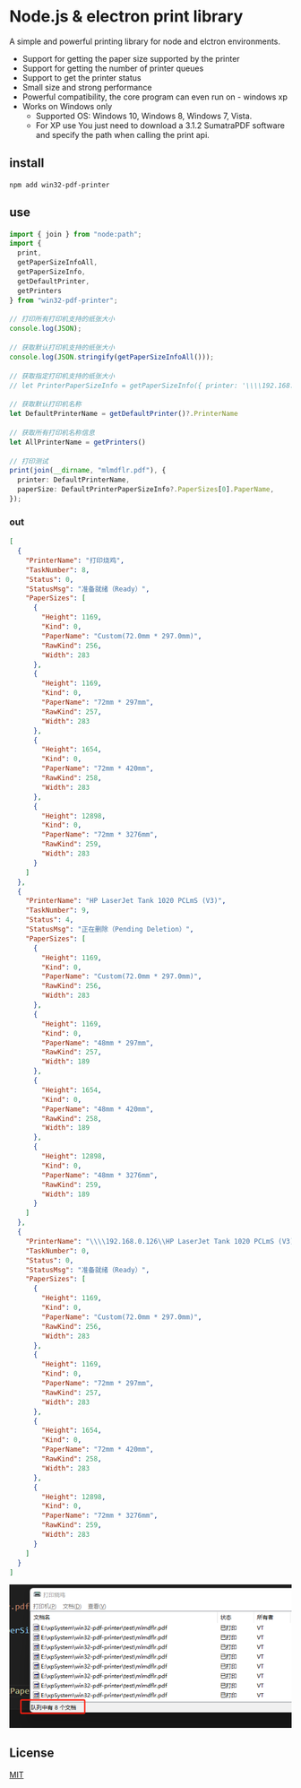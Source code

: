 # Node.js & electron print library

A simple and powerful printing library for node and elctron environments.

- Support for getting the paper size supported by the printer
- Support for getting the number of printer queues
- Support to get the printer status
- Small size and strong performance
- Powerful compatibility, the core program can even run on - windows xp
- Works on Windows only
  - Supported OS: Windows 10, Windows 8, Windows 7, Vista.
  - For XP use You just need to download a 3.1.2 SumatraPDF software and specify the path when calling the print api.

## install

```
npm add win32-pdf-printer
```

## use

```TypeScript
import { join } from "node:path";
import {
  print,
  getPaperSizeInfoAll,
  getPaperSizeInfo,
  getDefaultPrinter,
  getPrinters
} from "win32-pdf-printer";

// 打印所有打印机支持的纸张大小
console.log(JSON);

// 获取默认打印机支持的纸张大小
console.log(JSON.stringify(getPaperSizeInfoAll()));

// 获取指定打印机支持的纸张大小
// let PrinterPaperSizeInfo = getPaperSizeInfo({ printer: '\\\\192.168.0.126\\HP LaserJet Tank 1020 PCLmS (V3)' });

// 获取默认打印机名称
let DefaultPrinterName = getDefaultPrinter()?.PrinterName

// 获取所有打印机名称信息
let AllPrinterName = getPrinters()

// 打印测试
print(join(__dirname, "mlmdflr.pdf"), {
  printer: DefaultPrinterName,
  paperSize: DefaultPrinterPaperSizeInfo?.PaperSizes[0].PaperName,
});

```

### out

```json
[
  {
    "PrinterName": "打印烧鸡",
    "TaskNumber": 8,
    "Status": 0,
    "StatusMsg": "准备就绪（Ready）",
    "PaperSizes": [
      {
        "Height": 1169,
        "Kind": 0,
        "PaperName": "Custom(72.0mm * 297.0mm)",
        "RawKind": 256,
        "Width": 283
      },
      {
        "Height": 1169,
        "Kind": 0,
        "PaperName": "72mm * 297mm",
        "RawKind": 257,
        "Width": 283
      },
      {
        "Height": 1654,
        "Kind": 0,
        "PaperName": "72mm * 420mm",
        "RawKind": 258,
        "Width": 283
      },
      {
        "Height": 12898,
        "Kind": 0,
        "PaperName": "72mm * 3276mm",
        "RawKind": 259,
        "Width": 283
      }
    ]
  },
  {
    "PrinterName": "HP LaserJet Tank 1020 PCLmS (V3)",
    "TaskNumber": 9,
    "Status": 4,
    "StatusMsg": "正在删除（Pending Deletion）",
    "PaperSizes": [
      {
        "Height": 1169,
        "Kind": 0,
        "PaperName": "Custom(72.0mm * 297.0mm)",
        "RawKind": 256,
        "Width": 283
      },
      {
        "Height": 1169,
        "Kind": 0,
        "PaperName": "48mm * 297mm",
        "RawKind": 257,
        "Width": 189
      },
      {
        "Height": 1654,
        "Kind": 0,
        "PaperName": "48mm * 420mm",
        "RawKind": 258,
        "Width": 189
      },
      {
        "Height": 12898,
        "Kind": 0,
        "PaperName": "48mm * 3276mm",
        "RawKind": 259,
        "Width": 189
      }
    ]
  },
  {
    "PrinterName": "\\\\192.168.0.126\\HP LaserJet Tank 1020 PCLmS (V3)",
    "TaskNumber": 0,
    "Status": 0,
    "StatusMsg": "准备就绪（Ready）",
    "PaperSizes": [
      {
        "Height": 1169,
        "Kind": 0,
        "PaperName": "Custom(72.0mm * 297.0mm)",
        "RawKind": 256,
        "Width": 283
      },
      {
        "Height": 1169,
        "Kind": 0,
        "PaperName": "72mm * 297mm",
        "RawKind": 257,
        "Width": 283
      },
      {
        "Height": 1654,
        "Kind": 0,
        "PaperName": "72mm * 420mm",
        "RawKind": 258,
        "Width": 283
      },
      {
        "Height": 12898,
        "Kind": 0,
        "PaperName": "72mm * 3276mm",
        "RawKind": 259,
        "Width": 283
      }
    ]
  }
]
```

![队列图片](README.IMG/20240104004014.png)

## License

[MIT](LICENSE)
